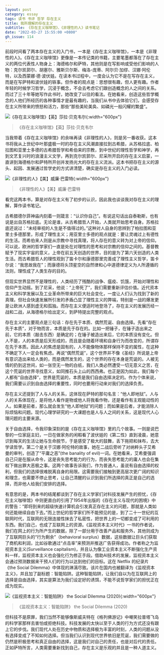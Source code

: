 ```yaml
---
layout: post
category: essay
tags: 读书 书评 哲学 存在主义
title: 我所理解的存在主义
subtitle: 《存在主义咖啡馆》、《非理性的人》读书笔记
date: "2022-03-27 15:55:00 +0800"
gh_issue: 114
---
```


前段时间看了两本存在主义的入门书，一本是《存在主义咖啡馆》，一本是《非理性的人》。《存在主义咖啡馆》更像是一本传记类的书籍，主要笔墨都落在了存在主义的两位代表性人物身上：海德格尔和萨特，其他则是在写影响或受他们影响的人物：克尔凯郭尔、胡塞尔、雅斯贝尔斯、梅洛-庞蒂、阿尔贝·加缪、汉娜·阿伦特，以及西蒙娜·德·波伏娃。在读本书过程中，一度会认为它不是在写存在主义，而是在写萨特和波伏娃的轶事。但作者的观点是：思想很有趣，但人更有趣。作者年轻的时候学习哲学，沉浸于概念，不会去考虑它们跟创造概念的人之间的关系。而过了三十年等她写作此书时，她改变了以往的看法。在她看来，创造这些哲学概念的人他们所经历的各种事情才是最有趣的，当我们从书中去体验它们，会感受存在主义所带来的愤怒和活力，那些“那些美轮美奂、如磷光一般闪耀的繁盛”。

![《存在主义咖啡馆》【英】莎拉·贝克韦尔]({{site.images_baseurl}}/books/at-the-existentialist-cafe.jpg?w=600){:width="600px"}

> 《存在主义咖啡馆》【英】莎拉·贝克韦尔

当我带着《存在主义咖啡馆》的余味再读《非理性的人》，则是另一番收获。这本书将我从上世纪中叶那盛极一时的存在主义风潮直接拉到古希腊，从苏格拉底、柏拉图和亚里士多德的古希腊哲学和希伯来的宗教，到中世纪的理性哲学和神学，再到文艺复兴时的浪漫主义文学，再到克尔凯郭尔、尼采所开启的存在主义启蒙，一直讲到海德格尔和萨特所开创并发扬光大的存在主义流派。这本书把存在主义的源头、起因、发展通过哲学史的方式讲清楚，确实是存在主义的入门必读。

![《非理性的人》【美】威廉·巴雷特]({{site.images_baseurl}}/books/irrational-man.jpeg?w=600){:width="600px"}

> 《非理性的人》【美】威廉·巴雷特

看完这两本书，算是对存在主义有了初步的认识，因此我也谈谈我对存在主义的理解，算作读书笔记。

古希腊德尔菲神庙内刻着一则箴言：“认识你自己”。有说这句话出自泰勒斯，也有说是出自苏格拉底。无论是谁，从古希腊哲人开始，人类就开始思考自身。苏格拉底还说过：“未经审视的人生是不值得过的。”这种对人自身的思辨到了柏拉图和亚里士多德那里，形成了理性主义；用亚里士多德的观点就是：要让灵魂过上有德性的生活。而希伯来人则是从宗教中寻找真理，将人存在的意义转为对上帝的信仰。可以说，欧洲的哲学家们一直是处在对理性的思考和对宗教的信仰之间的。基督教赋予了现实宇宙的意义，上帝在前五天创造的世界，目的是为了第六天创造的人类生活。而古希腊哲人的理性观到了笛卡尔和康德那里完善成了理性主义哲学，笛卡尔说：“我思故我在”；而康德将头顶星空的自然律和心中道德律定义为人所遵循的法则，理性成了人类生存的目的。

但现实世界显然不是理性的，人类经历了残酷的战争、瘟疫、饥饿，开始对理性和信仰产生动摇。到了尼采，他说：“上帝死了”，我们需要重新评估价值。近代资本主义和科学发展以及工业革命所带来的巨大社会变化，一度让人们认为找到了新的真理。但社会快速发展所引发的矛盾凸显了理性主义的弊端，特别是一战的爆发更是让欧洲人感到虚无和孤独。而存在主义便适时地登场了，存在主义的发展历经一战和二战，从海德格尔给出定义，到萨特提出完整的观点。

存在主义的主要观点是三句话：存在先于本质、偶然荒诞、自由选择。先看“存在先于本质”，对于物而言，本质是先于存在的。比如一把锤子，在锤子造出来之前，它的本质（敲击东西）是确定的；在锤子被造出来后，它的本质没有变化。但人不是，人的本质是后天形成的，而且是会随着环境和自身行为而改变的，所谓存在先于本质。因此人的焦虑是固有的，人不能像物体那样保持不变的属性，在这种不确定下人一定会有焦虑。再说“偶然荒诞”，这个世界并不像《圣经》所说是上帝有意识造出来给人类的，而是偶然发生的，这个世界的存在本身是荒诞的。人被无情的扔到这世间，如一张空无一物的白纸，我们人类必然遭受一切无意义之苦，在这个荒诞的世界寻找意义，如同推石头上山的西西弗。也正是因为如此，我们每个人都有“自由选择”，世界是荒诞的，本质是我们自由选择决定的。作为个体来说，我们需要认识到自由选择的重要性，同时也要用行动来对我们的选择负责。

存在主义还提到了人与人的关系，这体现在萨特的那句名言：“他人即地狱”。人与人的关系体现在，是将他人看作是物或他人将我看作物，还是看作有主观能动性的人。如果是前者，那么就会发生“他人即地狱”的问题；而如果是后者，才能消除人际烦恼和问题。现代心理学研究的一大课题也是人与人之间的关系，这是现代人心理问题的主要来源。

关于自由选择，令我印象深刻的是《存在主义咖啡馆》里的几个故事。一则是说巴黎的一位家庭主妇，一日在做家务的闲暇看了波伏娃的《第二性》直到凌晨，她意识到每天的生活让她与生命脱节，于是感受了极大的鼓舞，丢下拖把和抹布，去大学读哲学。第二个是关于汉娜·阿伦特的故事，她在二战后旁听了对纳粹头子艾希曼的审判，创造了“平庸之恶”(the banality of evil)一词。在她看来，艾希曼强调自己只是在服从命令，这是丧失思考能力的行为，而丧失思考能力的庸人也会在集权下做出罪大恶极之事。这两个故事告诉我们，作为普通人，虽说有自由选择的权利，但我们的选择很难脱离自身的局限。这需要我们接触到更高层次更广阔的知识和理念，也需要不停止思考，让自己清醒的认识到我们所选择的真正是自己的选择，而非他人给我们安排的选择。

有意思的是，两本书的结尾都谈到了存在主义学家们对科技发展产生的担忧，《存在主义咖啡馆》中则更直白的引用了1954年出版的《存在主义与现代的困境》中的警告：“即将到来的超级快速计算机会引发真正存在主义的问题，那就是人类如何还能继续自由下去。”而上世纪的哲学家们所不能预见的是，到了二十一世纪的互联网时代，互联网的无限连接性抹去了私密性，把世界上的一切都变成了可利用的东西。我们自己，也成了互联网上的资源。《监视资本主义时代》一书的作者说，我们在网上的行为所产生的数据，除了一部分用于改善产品和服务外，其他则成为了互联网巨头的“行为剩余”（behavioral surplus）数据，这些数据让巨头们获取了商机和利润，比如谷歌通过“点击率”来预测并推送广告获得成功。作者称之为监视资本主义(Surveillance capitalism)，并且认为像工业资本主义不断强化生产资料一样，监视资本主义也会强化行为修正手段。借助AI技术的发展，监视资本主义会通过预测数据来干预人们的行为以达到他们的目标。这在 Netflix 的纪录片《the Social Dilemma》中体现的淋漓尽致。该片在国内也被翻译为《监视资本主义》，并且加了副标题：智能陷阱。这种智能陷阱，让我们自以为在互联网上的选择是自由选择，其实是算法为我们设定好的诱饵，不能不说哲学家们的担忧正在成为现实。

![《监视资本主义：智能陷阱》 the Social Dilemma (2020)]({{site.images_baseurl}}/movies/the-social-dilemma.jpeg?w=600){:width="600px"}

> 《监视资本主义：智能陷阱》 the Social Dilemma (2020)

但科技不是原罪，我们当然不能够像斯威夫特在《格列佛游记》中嘲笑拉普塔飞岛的科学家那样去害怕或拒绝科技。科技发展的太快以至于人类的行为方式还没有跟上它的步伐。我们现代人处在历史中物质和选择极为丰富的时刻，人类的问题从没有选择变成了不知如何选择。但当我们认识到现代世界依旧是荒诞，我们需要做的仍然是积极思考和真正自由的选择，这是我们对自己的责任，也是对后代的责任。正如萨特所言，人类需要重新找到自己，存在主义是乐观的并且是一种人道主义。
